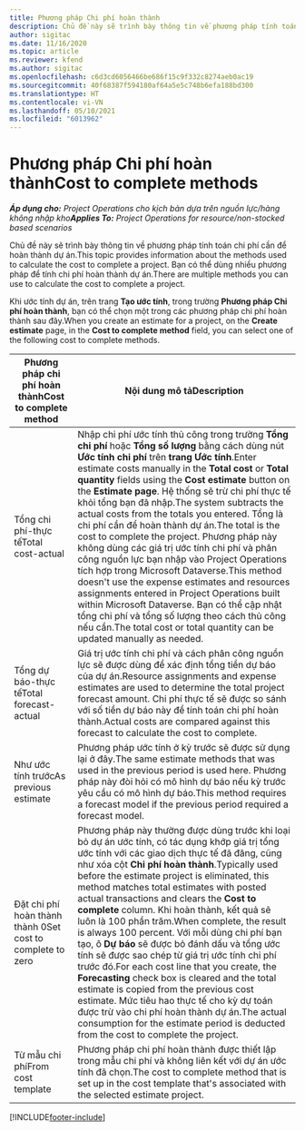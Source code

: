 ```yaml
---
title: Phương pháp Chi phí hoàn thành
description: Chủ đề này sẽ trình bày thông tin về phương pháp tính toán chi phí cần để hoàn thành dự án.
author: sigitac
ms.date: 11/16/2020
ms.topic: article
ms.reviewer: kfend
ms.author: sigitac
ms.openlocfilehash: c6d3cd6056466be686f15c9f332c8274aeb0ac19
ms.sourcegitcommit: 40f68387f594180af64a5e5c748b6efa188bd300
ms.translationtype: HT
ms.contentlocale: vi-VN
ms.lasthandoff: 05/10/2021
ms.locfileid: "6013962"
---
```

# <a name="cost-to-complete-methods"></a><span data-ttu-id="29e4a-103">Phương pháp Chi phí hoàn thành</span><span class="sxs-lookup"><span data-stu-id="29e4a-103">Cost to complete methods</span></span>

<span data-ttu-id="29e4a-104">_**Áp dụng cho:** Project Operations cho kịch bản dựa trên nguồn lực/hàng không nhập kho_</span><span class="sxs-lookup"><span data-stu-id="29e4a-104">_**Applies To:** Project Operations for resource/non-stocked based scenarios_</span></span>

<span data-ttu-id="29e4a-105">Chủ đề này sẽ trình bày thông tin về phương pháp tính toán chi phí cần để hoàn thành dự án.</span><span class="sxs-lookup"><span data-stu-id="29e4a-105">This topic provides information about the methods used to calculate the cost to complete a project.</span></span> <span data-ttu-id="29e4a-106">Bạn có thể dùng nhiều phương pháp để tính chi phí hoàn thành dự án.</span><span class="sxs-lookup"><span data-stu-id="29e4a-106">There are multiple methods you can use to calculate the cost to complete a project.</span></span> 

<span data-ttu-id="29e4a-107">Khi ước tính dự án, trên trang **Tạo ước tính**, trong trường **Phương pháp Chi phí hoàn thành**, bạn có thể chọn một trong các phương pháp chi phí hoàn thành sau đây.</span><span class="sxs-lookup"><span data-stu-id="29e4a-107">When you create an estimate for a project, on the **Create estimate** page, in the **Cost to complete method** field, you can select one of the following cost to complete methods.</span></span>

| <span data-ttu-id="29e4a-108">Phương pháp chi phí hoàn thành</span><span class="sxs-lookup"><span data-stu-id="29e4a-108">Cost to complete method</span></span>    | <span data-ttu-id="29e4a-109">Nội dung mô tả</span><span class="sxs-lookup"><span data-stu-id="29e4a-109">Description</span></span>                                                                                                                                                                                                                                                                                                                                                                                                                                                                                        |
|------------------------------|----------------------------------------------------------------------------------------------------------------------------------------------------------------------------------------------------------------------------------------------------------------------------------------------------------------------------------------------------------------------------------------------------------------------------------------------------------------------------------------------------|
| <span data-ttu-id="29e4a-110">Tổng chi phí-thực tế</span><span class="sxs-lookup"><span data-stu-id="29e4a-110">Total cost-actual</span></span>            | <span data-ttu-id="29e4a-111">Nhập chi phí ước tính thủ công trong trường **Tổng chi phí** hoặc **Tổng số lượng** bằng cách dùng nút **Ước tính chi phí** trên **trang Ước tính**.</span><span class="sxs-lookup"><span data-stu-id="29e4a-111">Enter estimate costs manually in the **Total cost** or **Total quantity** fields using the **Cost estimate** button on the **Estimate page**.</span></span> <span data-ttu-id="29e4a-112">Hệ thống sẽ trừ chi phí thực tế khỏi tổng bạn đã nhập.</span><span class="sxs-lookup"><span data-stu-id="29e4a-112">The system subtracts the actual costs from the totals you entered.</span></span> <span data-ttu-id="29e4a-113">Tổng là chi phí cần để hoàn thành dự án.</span><span class="sxs-lookup"><span data-stu-id="29e4a-113">The total is the cost to complete the project.</span></span> <span data-ttu-id="29e4a-114">Phương pháp này không dùng các giá trị ước tính chi phí và phân công nguồn lực bạn nhập vào Project Operations tích hợp trong Microsoft Dataverse.</span><span class="sxs-lookup"><span data-stu-id="29e4a-114">This method doesn't use the expense estimates and resources assignments entered in Project Operations built within Microsoft Dataverse.</span></span> <span data-ttu-id="29e4a-115">Bạn có thể cập nhật tổng chi phí và tổng số lượng theo cách thủ công nếu cần.</span><span class="sxs-lookup"><span data-stu-id="29e4a-115">The total cost or total quantity can be updated manually as needed.</span></span>  |
| <span data-ttu-id="29e4a-116">Tổng dự báo-thực tế</span><span class="sxs-lookup"><span data-stu-id="29e4a-116">Total forecast-actual</span></span>        | <span data-ttu-id="29e4a-117">Giá trị ước tính chi phí và cách phân công nguồn lực sẽ được dùng để xác định tổng tiền dự báo của dự án.</span><span class="sxs-lookup"><span data-stu-id="29e4a-117">Resource assignments and expense estimates are used to determine the total project forecast amount.</span></span> <span data-ttu-id="29e4a-118">Chi phí thực tế sẽ được so sánh với số tiền dự báo này để tính toán chi phí hoàn thành.</span><span class="sxs-lookup"><span data-stu-id="29e4a-118">Actual costs are compared against this forecast to calculate the cost to complete.</span></span>                                                                                                                                                                                                                                                                          |
| <span data-ttu-id="29e4a-119">Như ước tính trước</span><span class="sxs-lookup"><span data-stu-id="29e4a-119">As previous estimate</span></span>         | <span data-ttu-id="29e4a-120">Phương pháp ước tính ở kỳ trước sẽ được sử dụng lại ở đây.</span><span class="sxs-lookup"><span data-stu-id="29e4a-120">The same estimate methods that was used in the previous period is used here.</span></span> <span data-ttu-id="29e4a-121">Phương pháp này đòi hỏi có mô hình dự báo nếu kỳ trước yêu cầu có mô hình dự báo.</span><span class="sxs-lookup"><span data-stu-id="29e4a-121">This method requires a forecast model if the previous period required a forecast model.</span></span>                                                                                                                                                                                                                                                                                                                           |
| <span data-ttu-id="29e4a-122">Đặt chi phí hoàn thành thành 0</span><span class="sxs-lookup"><span data-stu-id="29e4a-122">Set cost to complete to zero</span></span> | <span data-ttu-id="29e4a-123">Phương pháp này thường được dùng trước khi loại bỏ dự án ước tính, có tác dụng khớp giá trị tổng ước tính với các giao dịch thực tế đã đăng, cũng như xóa cột **Chi phí hoàn thành**.</span><span class="sxs-lookup"><span data-stu-id="29e4a-123">Typically used before the estimate project is eliminated, this method matches total estimates with posted actual transactions and clears the **Cost to complete** column.</span></span> <span data-ttu-id="29e4a-124">Khi hoàn thành, kết quả sẽ luôn là 100 phần trăm.</span><span class="sxs-lookup"><span data-stu-id="29e4a-124">When complete, the result is always 100 percent.</span></span> <span data-ttu-id="29e4a-125">Với mỗi dùng chi phí bạn tạo, ô **Dự báo** sẽ được bỏ đánh dấu và tổng ước tính sẽ được sao chép từ giá trị ước tính chi phí trước đó.</span><span class="sxs-lookup"><span data-stu-id="29e4a-125">For each cost line that you create, the **Forecasting** check box is cleared and the total estimate is copied from the previous cost estimate.</span></span> <span data-ttu-id="29e4a-126">Mức tiêu hao thực tế cho kỳ dự toán được trừ vào chi phí hoàn thành dự án.</span><span class="sxs-lookup"><span data-stu-id="29e4a-126">The actual consumption for the estimate period is deducted from the cost to complete the project.</span></span>              |
| <span data-ttu-id="29e4a-127">Từ mẫu chi phí</span><span class="sxs-lookup"><span data-stu-id="29e4a-127">From cost template</span></span>           | <span data-ttu-id="29e4a-128">Phương pháp chi phí hoàn thành được thiết lập trong mẫu chi phí và không liên kết với dự án ước tính đã chọn.</span><span class="sxs-lookup"><span data-stu-id="29e4a-128">The cost to complete method that is set up in the cost template that's associated with the selected estimate project.</span></span>                                                                                                                                                                                                                                                                                                                                                                          |


[!INCLUDE[footer-include](../includes/footer-banner.md)]